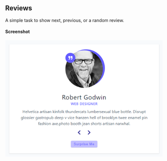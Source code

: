 ## Reviews

A simple task to show next, previous, or a random review.

#### Screenshot

![Screenshot](screenshot.png)
